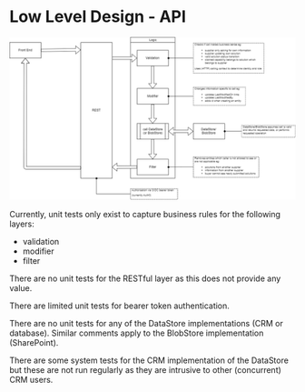# Low Level Design - API
![BuyingCatalog-LLD-API](BuyingCatalog-LLD-API.png "BuyingCatalog-LLD-API")

Currently, unit tests only exist to capture business rules for the following layers:
* validation
* modifier
* filter

There are no unit tests for the RESTful layer as this does not provide any value.

There are limited unit tests for bearer token authentication.

There are no unit tests for any of the DataStore implementations (CRM or database).  Similar comments apply to the BlobStore implementation (SharePoint).

There are some system tests for the CRM implementation of the DataStore but these are not run regularly as they are intrusive to other (concurrent) CRM users.
